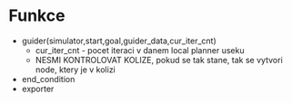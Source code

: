 # Funkce
* guider(simulator,start,goal,guider_data,cur_iter_cnt)
  * cur_iter_cnt - pocet iteraci v danem local planner useku 
  * NESMI KONTROLOVAT KOLIZE, pokud se tak stane, tak se vytvori node, ktery je v kolizi
* end_condition
* exporter